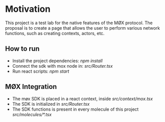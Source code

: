 # Motivation

This project is a test lab for the native features of the MØX protocol.
The proposal is to create a page that allows the user to perform various network functions, such as creating contexts, actors, etc.

## How to run

- Install the project dependencies: _npm install_
- Connect the sdk with mox node in: _src/Router.tsx_
- Run react scripts: _npm start_

## MØX Integration

- The møx SDK is placed in a react context, inside _src/context/mox.tsx_
- The SDK is initialized in _src/Router.tsx_
- The SDK functions is present in every molecule of this project _src/molecules/*.tsx_
